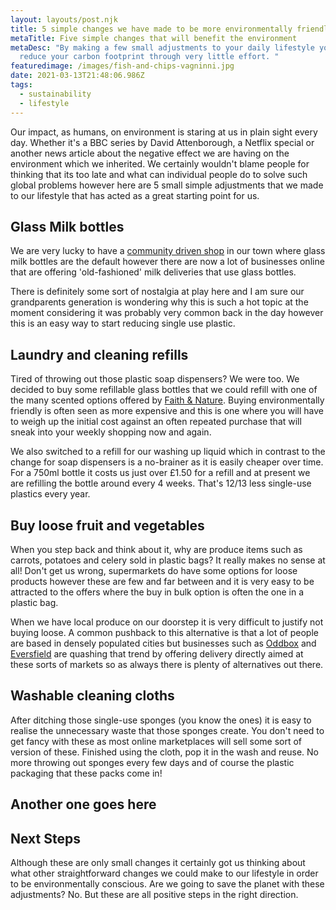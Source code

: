 ```yaml
---
layout: layouts/post.njk
title: 5 simple changes we have made to be more environmentally friendly
metaTitle: Five simple changes that will benefit the environment
metaDesc: "By making a few small adjustments to your daily lifestyle you could
  reduce your carbon footprint through very little effort. "
featuredimage: /images/fish-and-chips-vagninni.jpg
date: 2021-03-13T21:48:06.986Z
tags:
  - sustainability
  - lifestyle
---
```

Our impact, as humans, on environment is staring at us in plain sight every day. Whether it's a BBC series by David Attenborough, a Netflix special or another news article about the negative effect we are having on the environment which we inherited. We certainly wouldn't blame people for thinking that its too late and what can individual people do to solve such global problems however here are 5 small simple adjustments that we made to our lifestyle that has acted as a great starting point for us.

## Glass Milk bottles

We are very lucky to have a [community driven shop](https://communitycarrot.scot/) in our town where glass milk bottles are the default however there are now a lot of businesses online that are offering 'old-fashioned' milk deliveries that use glass bottles. 

There is definitely some sort of nostalgia at play here and I am sure our grandparents generation is wondering why this is such a hot topic at the moment considering it was probably very common back in the day however this is an easy way to start reducing single use plastic.

## Laundry and cleaning refills

Tired of throwing out those plastic soap dispensers? We were too. We decided to buy some refillable glass bottles that we could refill with one of the many scented options offered by [Faith & Nature](https://www.faithinnature.co.uk/). Buying environmentally friendly is often seen as more expensive and this is one where you will have to weigh up the initial cost against an often repeated purchase that will sneak into your weekly shopping now and again. 

We also switched to a refill for our washing up liquid which in contrast to the change for soap dispensers is a no-brainer as it is easily cheaper over time. For a 750ml bottle it costs us just over £1.50 for a refill and at present we are refilling the bottle around every 4 weeks. That's 12/13 less single-use plastics every year. 

## Buy loose fruit and vegetables

When you step back and think about it, why are produce items such as carrots, potatoes and celery sold in plastic bags? It really makes no sense at all! Don't get us wrong, supermarkets do have some options for loose products however these are few and far between and it is very easy to be attracted to the offers where the buy in bulk option is often the one in a plastic bag. 

When we have local produce on our doorstep it is very difficult to justify not buying loose. A common pushback to this alternative is that a lot of people are based in densely populated cities but businesses such as [Oddbox](https://www.oddbox.co.uk/) and [Eversfield](https://www.eversfieldorganic.co.uk/) are quashing that trend by offering delivery directly aimed at these sorts of markets so as always there is plenty of alternatives out there.

## Washable cleaning cloths

After ditching those single-use sponges (you know the ones) it is easy to realise the unnecessary waste that those sponges create. You don't need to get fancy with these as most online marketplaces will sell some sort of version of these. Finished using the cloth, pop it in the wash and reuse. No more throwing out sponges every few days and of course the plastic packaging that these packs come in!

## Another one goes here



## Next Steps

Although these are only small changes it certainly got us thinking about what other straightforward changes we could make to our lifestyle in order to be environmentally conscious. Are we going to save the planet with these adjustments? No. But these are all positive steps in the right direction.
